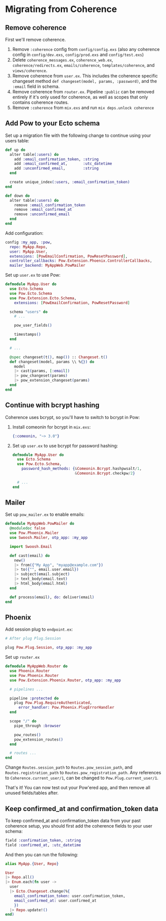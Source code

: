 # Migrating from Coherence

## Remove coherence

First we'll remove coherence.

  1. Remove `:coherence` config from `config/config.exs` (also any coherence config in `config/dev.exs`, `config/prod.exs` and `config/test.exs`)
  2. Delete `coherence_messages.ex`, `coherence_web.ex`, `coherence/redirects.ex`, `emails/coherence`, `templates/coherence`, and `views/coherence`.
  3. Remove coherence from `user.ex`. This includes the coherence specific changeset method `def changeset(model, params, :password)`, and the `:email` field in schema.
  4. Remove coherence from `router.ex`. Pipeline `:public` can be removed entirely if it's only used for coherence, as well as scopes that only contains coherence routes.
  5. Remove `:coherence` from `mix.exs` and run `mix deps.unlock coherence`

## Add Pow to your Ecto schema

Set up a migration file with the following change to continue using your users table:

  ```elixir
  def up do
    alter table(:users) do
      add :email_confirmation_token, :string
      add :email_confirmed_at,       :utc_datetime
      add :unconfirmed_email,        :string
    end

    create unique_index(:users, :email_confirmation_token)
  end

  def down do
    alter table(:users) do
      remove :email_confirmation_token
      remove :email_confirmed_at
      remove :unconfirmed_email
    end
  end
  ```

Add configuration:

```elixir
config :my_app, :pow,
  repo: MyApp.Repo,
  user: MyApp.User,
  extensions: [PowEmailConfirmation, PowResetPassword],
  controller_callbacks: Pow.Extension.Phoenix.ControllerCallbacks,
  mailer_backend: MyAppWeb.PowMailer
```

Set up `user.ex` to use Pow:

  ```elixir
  defmodule MyApp.User do
    use Ecto.Schema
    use Pow.Ecto.Schema
    use Pow.Extension.Ecto.Schema,
      extensions: [PowEmailConfirmation, PowResetPassword]

    schema "users" do
      # ...

      pow_user_fields()

      timestamps()
    end

    # ...

    @spec changeset(t(), map()) :: Changeset.t()
    def changeset(model, params \\ %{}) do
      model
      |> cast(params, [:email])
      |> pow_changeset(params)
      |> pow_extension_changeset(params)
    end
  end
  ```

## Continue with bcrypt hashing

Coherence uses bcrypt, so you'll have to switch to bcrypt in Pow:

 1. Install comeonin for bcrypt in `mix.exs`:

    ```elixir
    {:comeonin, "~> 3.0"}
    ```

 2. Set up `user.ex` to use bcrypt for password hashing:

    ```elixir
    defmodule MyApp.User do
      use Ecto.Schema
      use Pow.Ecto.Schema,
        password_hash_methods: {&Comeonin.Bcrypt.hashpwsalt/1,
                                &Comeonin.Bcrypt.checkpw/2}

      # ...
    end
    ```

## Mailer

Set up `pow_mailer.ex` to enable emails:

  ```elixir
  defmodule MyAppWeb.PowMailer do
    @moduledoc false
    use Pow.Phoenix.Mailer
    use Swoosh.Mailer, otp_app: :my_app

    import Swoosh.Email

    def cast(email) do
      new()
      |> from({"My App", "myapp@example.com"})
      |> to({"", email.user.email})
      |> subject(email.subject)
      |> text_body(email.text)
      |> html_body(email.html)
    end

    def process(email), do: deliver(email)
  end
  ```

## Phoenix

Add session plug to `endpoint.ex`:

  ```elixir
  # After plug Plug.Session

  plug Pow.Plug.Session, otp_app: :my_app
  ```

Set up `router.ex`

  ```elixir
  defmodule MyAppWeb.Router do
    use Phoenix.Router
    use Pow.Phoenix.Router
    use Pow.Extension.Phoenix.Router, otp_app: :my_app

    # pipelines ...

    pipeline :protected do
      plug Pow.Plug.RequireAuthenticated,
        error_handler: Pow.Phoenix.PlugErrorHandler
    end

    scope "/" do
      pipe_through :browser

      pow_routes()
      pow_extension_routes()
    end

    # routes ...
  end
  ```

Change `Routes.session_path` to `Routes.pow_session_path`, and
`Routes.registration_path` to `Routes.pow_registration_path`. Any references to `Coherence.current_user/1`, can be changed to `Pow.Plug.current_user/1`.

That's it! You can now test out your Pow'ered app, and then remove all unused fields/tables after.

## Keep confirmed_at and confirmation_token data

To keep confirmed_at and confirmation_token data from your past coherence setup, you should first add the coherence fields to your user schema:

```elixir
field :confirmation_token, :string
field :confirmed_at, :utc_datetime
```

And then you can run the following:

```elixir
alias MyApp.{User, Repo}

User
|> Repo.all()
|> Enum.each(fn user ->
  user
  |> Ecto.Changeset.change(%{
    email_confirmation_token: user.confirmation_token,
    email_confirmed_at: user.confirmed_at
    })
  |> Repo.update!()
end)
```
